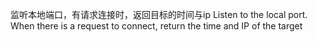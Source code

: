 监听本地端口，有请求连接时，返回目标的时间与ip
Listen to the local port. When there is a request to connect, return the time and IP of the target

